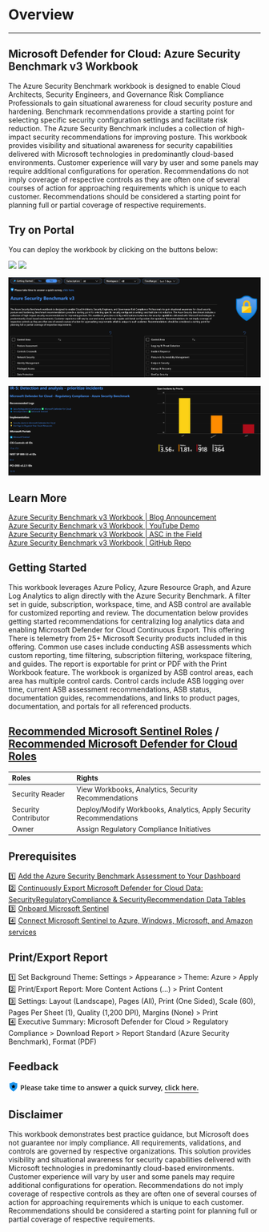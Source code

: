 # Overview
---
## Microsoft Defender for Cloud: Azure Security Benchmark v3 Workbook
The Azure Security Benchmark workbook is designed to enable Cloud Architects, Security Engineers, and Governance Risk Compliance Professionals to gain situational awareness for cloud security posture and hardening. Benchmark recommendations provide a starting point for selecting specific security configuration settings and facilitate risk reduction. The Azure Security Benchmark includes a collection of high-impact security recommendations for improving posture. This workbook provides visibility and situational awareness for security capabilities delivered with Microsoft technologies in predominantly cloud-based environments. Customer experience will vary by user and some panels may require additional configurations for operation. Recommendations do not imply coverage of respective controls as they are often one of several courses of action for approaching requirements which is unique to each customer. Recommendations should be considered a starting point for planning full or partial coverage of respective requirements.

## Try on Portal
You can deploy the workbook by clicking on the buttons below:

<a href="https://portal.azure.com/#create/Microsoft.Template/uri/https%3A%2F%2Fraw.githubusercontent.com%2FAzure%2FAzure-Security-Center%2Fmain%2FWorkbooks%2FAzure%20Security%20Benchmark%20v3%2FarmTemplate.json" target="_blank"><img src="https://aka.ms/deploytoazurebutton"/></a>
<a href="https://portal.azure.us/#create/Microsoft.Template/uri/https%3A%2F%2Fraw.githubusercontent.com%2FAzure%2FAzure-Security-Center%2Fmain%2FWorkbooks%2FAzure%20Security%20Benchmark%20v3%2FarmTemplate.json" target="_blank"><img src="https://aka.ms/deploytoazuregovbutton"/></a>

![Workbook Overview](./picture1.PNG)

![Workbook Overview](./picture2.PNG)

## Learn More
[Azure Security Benchmark v3 Workbook | Blog Announcement](https://techcommunity.microsoft.com/t5/microsoft-defender-for-cloud/azure-security-benchmark-v3-workbook/ba-p/3257673)<br>
[Azure Security Benchmark v3 Workbook | YouTube Demo](https://youtu.be/v57gWjvcY4o)<br>
[Azure Security Benchmark v3 Workbook | ASC in the Field](https://youtu.be/qVJjwOipHDA)<br>
[Azure Security Benchmark v3 Workbook | GitHub Repo](https://github.com/Azure/Microsoft-Defender-for-Cloud/tree/main/Workbooks/Azure%20Security%20Benchmark%20v3)<br>

## Getting Started
This workbook leverages Azure Policy, Azure Resource Graph, and Azure Log Analytics to align directly with the Azure Security Benchmark. A filter set in guide, subscription, workspace, time, and ASB control are available for customized reporting and review. The documentation below provides getting started recommendations for centralizing log analytics data and enabling Microsoft Defender for Cloud Continuous Export. This offering There is telemetry from 25+ Microsoft Security products included in this offering. Common use cases include conducting ASB assessments which custom reporting, time filtering, subscription filtering, workspace filtering, and guides. The report is exportable for print or PDF with the Print Workbook feature. The workbook is organized by ASB control areas, each area has multiple control cards. Control cards include ASB logging over time, current ASB assessment recommendations, ASB status, documentation guides, recommendations, and links to product pages, documentation, and portals for all referenced products.<br>

## [Recommended Microsoft Sentinel Roles](https://docs.microsoft.com/azure/sentinel/roles) / [Recommended Microsoft Defender for Cloud Roles](https://docs.microsoft.com/azure/defender-for-cloud/permissions#roles-and-allowed-actions)
| <strong> Roles </strong> | <strong> Rights </strong> | 
|:--|:--|
|Security Reader | View Workbooks, Analytics, Security Recommendations |
|Security Contributor| Deploy/Modify Workbooks, Analytics, Apply Security Recommendations |
|Owner| Assign Regulatory Compliance Initiatives|

## Prerequisites
1️⃣ [Add the Azure Security Benchmark Assessment to Your Dashboard](https://docs.microsoft.com/azure/security-center/update-regulatory-compliance-packages#add-a-regulatory-standard-to-your-dashboard)<br>
2️⃣ [Continuously Export Microsoft Defender for Cloud Data: SecurityRegulatoryCompliance & SecurityRecommendation Data Tables](https://docs.microsoft.com/azure/security-center/continuous-export)<br>
3️⃣ [Onboard Microsoft Sentinel](https://docs.microsoft.com/azure/sentinel/quickstart-onboard)<br>
4️⃣ [Connect Microsoft Sentinel to Azure, Windows, Microsoft, and Amazon services](https://docs.microsoft.com/azure/sentinel/connect-azure-windows-microsoft-services)<br>

## Print/Export Report
1️⃣ Set Background Theme: Settings > Appearance > Theme: Azure > Apply<br>
2️⃣ Print/Export Report: More Content Actions (...) > Print Content<br>
3️⃣ Settings: Layout (Landscape), Pages (All), Print (One Sided), Scale (60), Pages Per Sheet (1), Quality (1,200 DPI), Margins (None) > Print<br>
4️⃣ Executive Summary: Microsoft Defender for Cloud > Regulatory Compliance > Download Report > Report Standard (Azure Security Benchmark), Format (PDF)

## Feedback
<svg viewBox="0 0 19 19" width="20" class="fxt-escapeShadow" role="presentation" focusable="false" xmlns:svg="http://www.w3.org/2000/svg" xmlns:xlink="http://www.w3.org/1999/xlink" aria-hidden="true"><g><path fill="#1b93eb" d="M16.82 8.886c0 4.81-5.752 8.574-7.006 9.411a.477.477 0 01-.523 0C8.036 17.565 2.18 13.7 2.18 8.886V3.135a.451.451 0 01.42-.419C7.2 2.612 6.154.625 9.5.625s2.3 1.987 6.8 2.091a.479.479 0 01.523.419z"></path><path fill="url(#0024423711759027356)" d="M16.192 8.99c0 4.392-5.333 7.947-6.483 8.575a.319.319 0 01-.418 0c-1.15-.732-6.483-4.183-6.483-8.575V3.762a.575.575 0 01.313-.523C7.2 3.135 6.258 1.357 9.4 1.357s2.2 1.882 6.274 1.882a.45.45 0 01.419.418z"></path><path d="M9.219 5.378a.313.313 0 01.562 0l.875 1.772a.314.314 0 00.236.172l1.957.284a.314.314 0 01.174.535l-1.416 1.38a.312.312 0 00-.09.278l.334 1.949a.313.313 0 01-.455.33l-1.75-.92a.314.314 0 00-.292 0l-1.75.92a.313.313 0 01-.455-.33L7.483 9.8a.312.312 0 00-.09-.278L5.977 8.141a.314.314 0 01.174-.535l1.957-.284a.314.314 0 00.236-.172z" class="msportalfx-svg-c01"></path></g></svg>&nbsp;<span style="font-family: Open Sans; font-weight: 620; font-size: 14px;font-style: bold;margin:-10px 0px 0px 0px;position: relative;top:-3px;left:-4px;"> Please take time to answer a quick survey,
</span>[<span style="font-family: Open Sans; font-weight: 620; font-size: 14px;font-style: bold;margin:-10px 0px 0px 0px;position: relative;top:-3px;left:-4px;"> click here. </span>](https://forms.office.com/r/sxvBsuTcmM)

## Disclaimer
This workbook demonstrates best practice guidance, but Microsoft does not guarantee nor imply compliance. All requirements, validations, and controls are governed by respective organizations. This solution provides visibility and situational awareness for security capabilities delivered with Microsoft technologies in predominantly cloud-based environments. Customer experience will vary by user and some panels may require additional configurations for operation. Recommendations do not imply coverage of respective controls as they are often one of several courses of action for approaching requirements which is unique to each customer. Recommendations should be considered a starting point for planning full or partial coverage of respective requirements. 